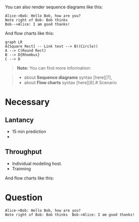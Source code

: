 
You can also render sequence diagrams like this:

```sequence
Alice->Bob: Hello Bob, how are you?
Note right of Bob: Bob thinks
Bob-->Alice: I am good thanks!
```

And flow charts like this:



```mermaid  
graph LR  
A[Square Rect] -- Link text --> B((Circle))  
A --> C(Round Rect)  
B --> D{Rhombus}  
C --> D  
```

> **Note:** You can find more information:

> - about **Sequence diagrams** syntax [here][7],
> - about **Flow charts** syntax [here][8].# Scenario


# Necessary
## Lantancy
- 15 min prediction
- 
## Throughput
- Individual modeling host. 
- Trainning 

 And flow charts like this:
# Question

```sequence  
Alice->Bob: Hello Bob, how are you?  
Note right of Bob: Bob thinks  Bob->Alice: I am good thanks!  
```
<!--stackedit_data:
eyJoaXN0b3J5IjpbMTE1MzA4ODM0LDE2NzU4NzY0NTMsLTE1OT
I3NDAyNjIsNjQ5MDk3MDEzXX0=
-->